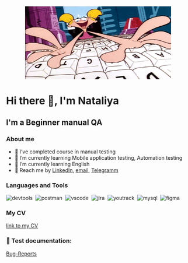 <br clear="both">

<div align="center">
  <img height="200" width="400" src="https://github.com/NataliyaLeonova/NataliyaLeonova/blob/main/assets/Klq.gif"  />
</div>



<h1>Hi there 👋, I'm  Nataliya  </h1>
<h2> I'm a Beginner manual QA </h2>


### About me
- :monocle_face: I’ve completed course in manual testing
- :monocle_face: I’m currently learning Mobile application testing, Automation testing
- :monocle_face: I’m currently learning English
- :triumph: Reach me by [LinkedIn](https://www.linkedin.com/in/%D0%BB%D0%B5%D0%BE%D0%BD%D0%BE%D0%B2%D0%B0-%D0%BD%D0%B0%D1%82%D0%B0%D0%BB%D0%B8%D1%8F-1bb010a8/), [email](mailto:nataliyaleonova76@gmailcom), [Telegramm](https://t.me/NataliyaMLeonova)

### Languages and Tools
<div>
  <img src="https://d33wubrfki0l68.cloudfront.net/38b5c953a4667366685d55db55d057c86db1fc54/a0fdc/static/acae6b24d940347661ca901ea07f47c1/chrome-dev-logo-icon.png" title="devtools" alt="devtools" width="40" height="40"/>&nbsp
  <img src="https://seeklogo.com/images/P/postman-logo-0087CA0D15-seeklogo.com.png" title="postman" alt="postman" width="40" height="40"/>&nbsp
  <img src="https://cdn.jsdelivr.net/gh/devicons/devicon/icons/vscode/vscode-original.svg" title="vscode" alt="vscode" width="40" height="40"/>&nbsp
  <img src="https://cdn.jsdelivr.net/gh/devicons/devicon/icons/jira/jira-original.svg" title="jira" alt="jira" width="40" height="40"/>&nbsp
  <img src="https://upload.wikimedia.org/wikipedia/commons/thumb/8/8d/YouTrack_Icon.svg/1024px-YouTrack_Icon.svg.png?20200803082248" title="youtrack" alt="youtrack" width="40" height="40"/>&nbsp
  <img src="https://cdn.jsdelivr.net/gh/devicons/devicon/icons/mysql/mysql-original.svg" title="mysql" alt="mysql" width="40" height="40"/>&nbsp
  <img src="https://cdn.jsdelivr.net/gh/devicons/devicon/icons/figma/figma-original.svg" title="figma" alt="figma" width="40" height="40"/>&nbsp
</div>


  ### My CV
  [link to my CV](https://docs.google.com/document/d/1NP_X5-CeG0qNURQgh1jGoy-myAFwnFSziyFO9Qd0Sac/edit?usp=sharing)

  ### 📁 Test documentation:

  [Bug-Reports](https://natleonova.youtrack.cloud/agiles/160-4/current)











[def]: https://img.shields.io/badge/-<Jira>-<COLOR>
[def2]: https://github.com/NataliyaLeonova/NataliyaLeonova/blob/main/assets/Klq.gif